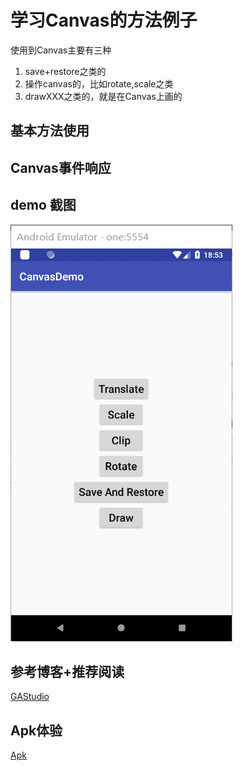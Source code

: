 # 学习Canvas的方法例子
使用到Canvas主要有三种
1. save+restore之类的
2. 操作canvas的，比如rotate,scale之类
3. drawXXX之类的，就是在Canvas上画的

## 基本方法使用

## Canvas事件响应

## demo 截图
![](https://github.com/liweijieok/CanvasDemo/blob/master/screenshots.png)
## 参考博客+推荐阅读
[GAStudio](https://blog.csdn.net/tianjian4592/article/details/45234419)

## Apk体验
[Apk](https://github.com/liweijieok/CanvasDemo/blob/master/app-debug.apk)
